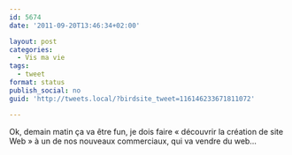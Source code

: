 ```yaml
---
id: 5674
date: '2011-09-20T13:46:34+02:00'

layout: post
categories:
  - Vis ma vie
tags:
  - tweet
format: status
publish_social: no
guid: 'http://tweets.local/?birdsite_tweet=116146233671811072'

---
```


Ok, demain matin ça va être fun, je dois faire « découvrir la création de site Web » à un de nos nouveaux commerciaux, qui va vendre du web…